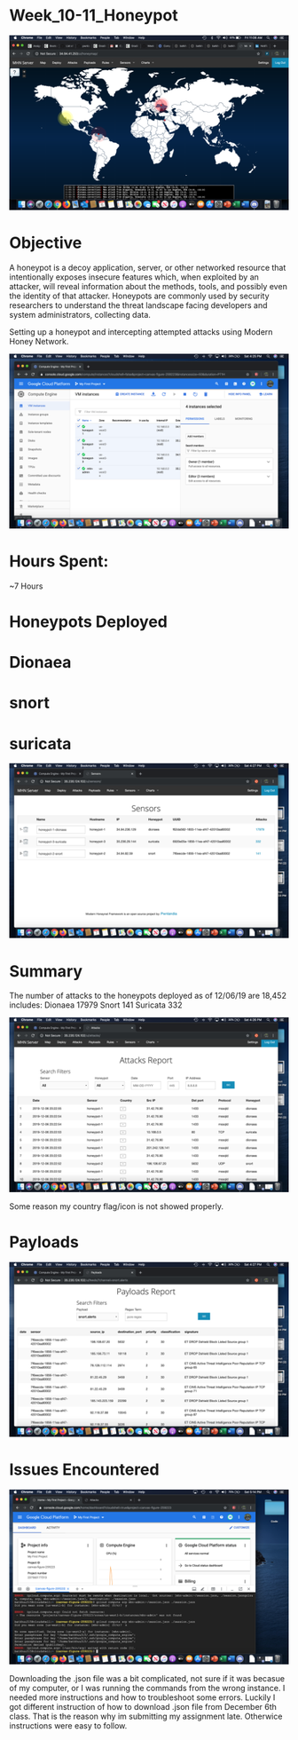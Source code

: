 # Week_10-11_Honeypot
![](Honeypot/map.png)

# Objective

A honeypot is a decoy application, server, or other networked resource that intentionally exposes insecure features which, when exploited by an attacker, will reveal information about the methods, tools, and possibly even the identity of that attacker. Honeypots are commonly used by security researchers to understand the threat landscape facing developers and system administrators, collecting data.


Setting up a honeypot and intercepting attempted attacks using Modern Honey Network.

![](Honeypot/instance.png)

# Hours Spent:

~7 Hours

# Honeypots Deployed

# Dionaea
# snort
# suricata

![](Honeypot/sensors.png)

# Summary

The number of attacks to the honeypots deployed as of 12/06/19 are 18,452 includes:
  Dionaea    17979
  Snort      141
  Suricata   332

![](Honeypot/report.png)

Some reason my country flag/icon is not showed properly.

# Payloads

![](Honeypot/Payloads.png)

# Issues Encountered

![](Honeypot/JSON.png)

Downloading the .json file was a bit complicated, not sure if it was becasue of my computer, or I was running the commands from the wrong instance. I needed more instructions and how to troubleshoot some errors. Luckily I got different instruction of how to download .json file from December 6th class. That is the reason why im submitting my assignment late. Otherwice instructions were easy to follow. 


